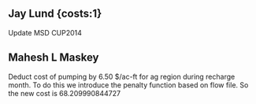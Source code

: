 ## Jay Lund {costs:1} 
Update MSD CUP2014
## Mahesh L Maskey
Deduct cost of pumping by 6.50 $/ac-ft for ag region during recharge month. To do this we introduce the penalty function based on flow file. So the new cost is 68.209990844727
